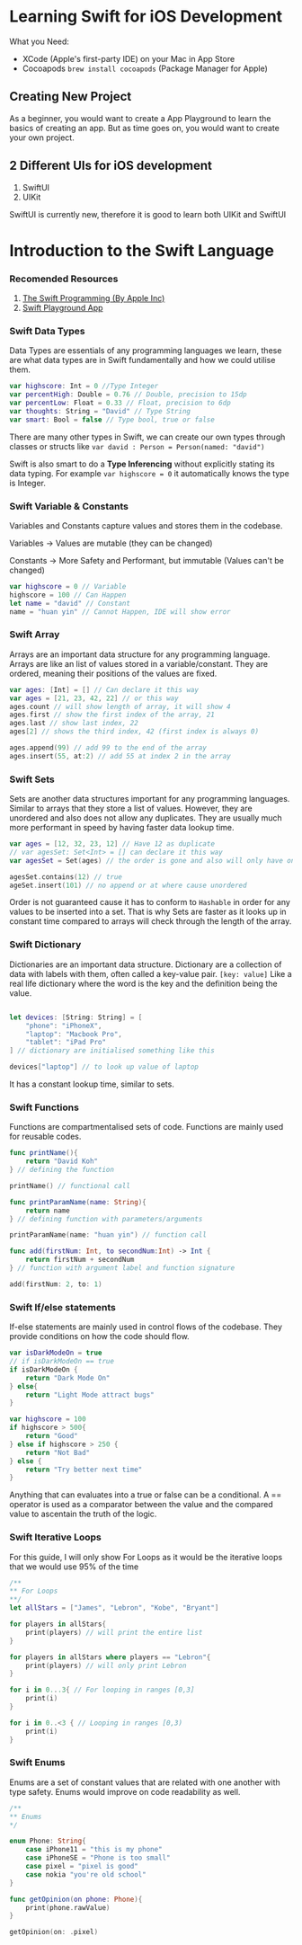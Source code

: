 # Learning Swift for iOS Development

What you Need:

- XCode (Apple's first-party IDE) on your Mac in App Store
- Cocoapods `brew install cocoapods` (Package Manager for Apple)

## Creating New Project

As a beginner, you would want to create a App Playground to learn the basics of creating an app. But as time goes on, you would want to create your own project.

## 2 Different UIs for iOS development

1. SwiftUI
2. UIKit

SwiftUI is currently new, therefore it is good to learn both UIKit and SwiftUI

# Introduction to the Swift Language

### Recomended Resources

1. [The Swift Programming (By Apple Inc)](https://books.apple.com/us/book/the-swift-programming-language-swift-5-7/id881256329)
2. [Swift Playground App](https://apps.apple.com/us/app/swift-playgrounds/id908519492)

### Swift Data Types

Data Types are essentials of any programming languages we learn, these are what data types are in Swift fundamentally and how we could utilise them.

```swift
var highscore: Int = 0 //Type Integer
var percentHigh: Double = 0.76 // Double, precision to 15dp
var percentLow: Float = 0.33 // Float, precision to 6dp
var thoughts: String = "David" // Type String
var smart: Bool = false // Type bool, true or false
```

There are many other types in Swift, we can create our own types through classes or structs like `var david : Person = Person(named: "david")`

Swift is also smart to do a **Type Inferencing** without explicitly stating its data typing. For example `var highscore = 0` it automatically knows the type is Integer.

### Swift Variable & Constants

Variables and Constants capture values and stores them in the codebase.

Variables -> Values are mutable (they can be changed)

Constants -> More Safety and Performant, but immutable (Values can't be changed)

```swift
var highscore = 0 // Variable
highscore = 100 // Can Happen
let name = "david" // Constant
name = "huan yin" // Cannot Happen, IDE will show error
```

### Swift Array

Arrays are an important data structure for any programming language.
Arrays are like an list of values stored in a variable/constant. They are ordered, meaning their positions of the values are fixed.

```swift
var ages: [Int] = [] // Can declare it this way
var ages = [21, 23, 42, 22] // or this way
ages.count // will show length of array, it will show 4
ages.first // show the first index of the array, 21
ages.last // show last index, 22
ages[2] // shows the third index, 42 (first index is always 0)

ages.append(99) // add 99 to the end of the array
ages.insert(55, at:2) // add 55 at index 2 in the array
```

### Swift Sets

Sets are another data structures important for any programming languages. Similar to arrays that they store a list of values. However, they are unordered and also does not allow any duplicates. They are usually much more performant in speed by having faster data lookup time.

```swift
var ages = [12, 32, 23, 12] // Have 12 as duplicate
// var agesSet: Set<Int> = [] can declare it this way
var agesSet = Set(ages) // the order is gone and also will only have one 12

agesSet.contains(12) // true
ageSet.insert(101) // no append or at where cause unordered
```

Order is not guaranteed cause it has to conform to `Hashable` in order for any values to be inserted into a set. That is why Sets are faster as it looks up in constant time compared to arrays will check through the length of the array.

### Swift Dictionary

Dictionaries are an important data structure. Dictionary are a collection of data with labels with them, often called a key-value pair. `[key: value]`
Like a real life dictionary where the word is the key and the definition being the value.

```swift

let devices: [String: String] = [
	"phone": "iPhoneX",
	"laptop": "Macbook Pro",
	"tablet": "iPad Pro"
] // dictionary are initialised something like this

devices["laptop"] // to look up value of laptop
```

It has a constant lookup time, similar to sets.

### Swift Functions

Functions are compartmentalised sets of code. Functions are mainly used for reusable codes.

```swift
func printName(){
	return "David Koh"
} // defining the function

printName() // functional call

func printParamName(name: String){
	return name
} // defining function with parameters/arguments

printParamName(name: "huan yin") // function call

func add(firstNum: Int, to secondNum:Int) -> Int {
	return firstNum + secondNum
} // function with argument label and function signature

add(firstNum: 2, to: 1)
```

### Swift If/else statements

If-else statements are mainly used in control flows of the codebase. They provide conditions on how the code should flow.

```swift
var isDarkModeOn = true
// if isDarkModeOn == true
if isDarkModeOn {
	return "Dark Mode On"
} else{
	return "Light Mode attract bugs"
}

var highscore = 100
if highscore > 500{
	return "Good"
} else if highscore > 250 {
	return "Not Bad"
} else {
	return "Try better next time"
}
```

Anything that can evaluates into a true or false can be a conditional. A == operator is used as a comparator between the value and the compared value to ascentain the truth of the logic.

### Swift Iterative Loops

For this guide, I will only show For Loops as it would be the iterative loops that we would use 95% of the time

```swift
/**
** For Loops
**/
let allStars = ["James", "Lebron", "Kobe", "Bryant"]

for players in allStars{
	print(players) // will print the entire list
}

for players in allStars where players == "Lebron"{
	print(players) // will only print Lebron
}

for i in 0...3{ // For looping in ranges [0,3]
	print(i)
}

for i in 0..<3 { // Looping in ranges [0,3)
	print(i)
}
```

### Swift Enums

Enums are a set of constant values that are related with one another with type safety. Enums would improve on code readability as well.

```swift
/**
** Enums
*/

enum Phone: String{
	case iPhone11 = "this is my phone"
	case iPhoneSE = "Phone is too small"
	case pixel = "pixel is good"
	case nokia "you're old school"
}

func getOpinion(on phone: Phone){
	print(phone.rawValue)
}

getOpinion(on: .pixel)

```
